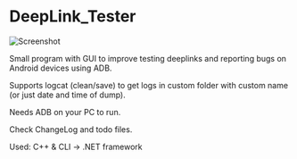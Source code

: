 # DeepLink_Tester

![Screenshot](https://i.imgur.com/25ih5lI.png)

Small program with GUI to improve testing deeplinks and reporting bugs on Android devices using ADB. 

Supports logcat (clean/save) to get logs in custom folder with custom name (or just date and time of dump).

Needs ADB on your PC to run.

Check ChangeLog and todo files.

Used: 
C++ & CLI -> .NET framework
